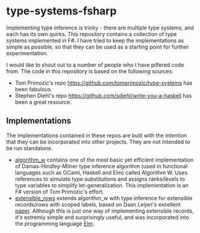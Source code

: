 # type-systems-fsharp

Implementing type inference is tricky - there are multiple type systems, and
each has its own quirks. This repository contains a collection of type systems
implemented in F#. I have tried to keep the implementations as simple as
possible, so that they can be used as a starting point for further
experimentation.

I would like to shout out to a number of people who I have pilfered code from.
The code in this repository is based on the following sources:

- Tom Primozic's repo https://github.com/tomprimozic/type-systems has been
  fabulous.
- Stephen Diehl's repo https://github.com/sdiehl/write-you-a-haskell has been a
  great resource.

## Implementations

The implementations contained in these repos are built with the intention that
they can be incorporated into other projects. They are not intended to be run
standalone.

- [algorithm_w](./algorithm_w) contains one of the most basic yet efficient
  implementation of Damas-Hindley-Milner type inference algorithm (used in
  functional languages such as OCaml, Haskell and Elm) called Algorithm W. Uses
  references to simulate type substitutions and assigns ranks/levels to type
  variables to simplify let-generalization. This implementation is an F# version
  of Tom Primozic's effort.
- [extensible_rows](./extensible_rows) extends algorithm_w with type inference
  for extensible records/rows with scoped labels, based on Daan Leijen's
  excellent
  [paper](https://www.microsoft.com/en-us/research/publication/extensible-records-with-scoped-labels/).
  Although this is just one way of implementing extensible records, it's
  extremly simple and surprisingly useful, and was incorporated into the
  programming language [Elm](https://guide.elm-lang.org/core_language.html).
